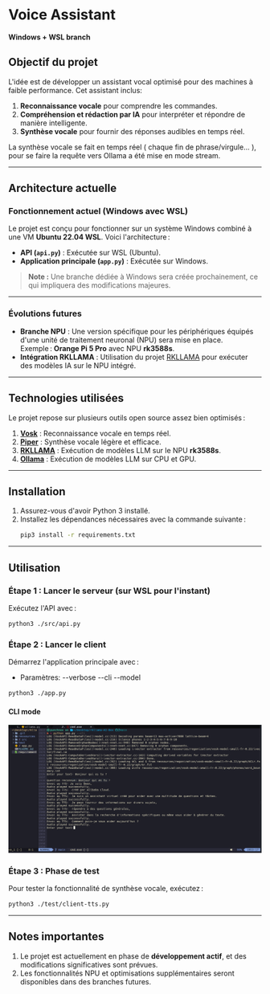 # Voice Assistant
**Windows + WSL branch**


## Objectif du projet

L'idée est de développer un assistant vocal optimisé pour des machines à faible performance. Cet assistant inclus:
1. **Reconnaissance vocale** pour comprendre les commandes.
2. **Compréhension et rédaction par IA** pour interpréter et répondre de manière intelligente.
3. **Synthèse vocale** pour fournir des réponses audibles en temps réel.

La synthèse vocale se fait en temps réel ( chaque fin de phrase/virgule... ), pour se faire la requête vers Ollama a été mise en mode stream.

---

## Architecture actuelle

### Fonctionnement actuel (Windows avec WSL)
Le projet est conçu pour fonctionner sur un système Windows combiné à une VM **Ubuntu 22.04 WSL**. Voici l'architecture :
- **API (`api.py`)** : Exécutée sur WSL (Ubuntu).
- **Application principale (`app.py`)** : Exécutée sur Windows.

> **Note :** Une branche dédiée à Windows sera créée prochainement, ce qui impliquera des modifications majeures.

---

### Évolutions futures
- **Branche NPU** : Une version spécifique pour les périphériques équipés d'une unité de traitement neuronal (NPU) sera mise en place.  
  Exemple : **Orange Pi 5 Pro** avec NPU **rk3588s**.
- **Intégration RKLLAMA** : Utilisation du projet [RKLLAMA](https://github.com/notpunchnox) pour exécuter des modèles IA sur le NPU intégré.

---

## Technologies utilisées

Le projet repose sur plusieurs outils open source assez bien optimisés :
1. **[Vosk](https://github.com/alphacep/vosk)** : Reconnaissance vocale en temps réel.
2. **[Piper](https://github.com/rhasspy/piper)** : Synthèse vocale légère et efficace.
3. **[RKLLAMA](https://github.com/notpunchnox/rkllama)** : Exécution de modèles LLM sur le NPU **rk3588s**.
4. **[Ollama](https://github.com/ollama/)** : Exécution de modèles LLM sur CPU et GPU.
---

## Installation

1. Assurez-vous d'avoir Python 3 installé.
2. Installez les dépendances nécessaires avec la commande suivante :
   ```bash
   pip3 install -r requirements.txt
   ```

---

## Utilisation

### Étape 1 : Lancer le serveur (sur WSL pour l'instant)
Exécutez l'API avec :
```bash
python3 ./src/api.py
```

### Étape 2 : Lancer le client
Démarrez l'application principale avec :

* Paramètres:
    --verbose
    --cli 
    --model

```bash
python3 ./app.py
```

#### CLI mode
![Image](./ressources/images/cli-mode.png)

### Étape 3 : Phase de test
Pour tester la fonctionnalité de synthèse vocale, exécutez :
```bash
python3 ./test/client-tts.py
```

---

## Notes importantes

1. Le projet est actuellement en phase de **développement actif**, et des modifications significatives sont prévues.
2. Les fonctionnalités NPU et optimisations supplémentaires seront disponibles dans des branches futures.
